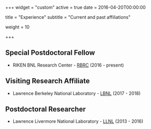 +++
widget = "custom"
active = true
date = 2016-04-20T00:00:00

title = "Experience"
subtitle = "Current and past affiliations"

weight = 10

+++

## Special Postdoctoral Fellow
-   RIKEN BNL Research Center - [RBRC](http://www.bnl.gov/riken) (2016 - present)

## Visiting Research Affiliate
-   Lawrence Berkeley National Laboratory - [LBNL](https://lbl.gov) (2017 - 2018)

## Postdoctoral Researcher
-   Lawrence Livermore National Laboratory - [LLNL](https://www.llnl.gov) (2013 - 2016)
